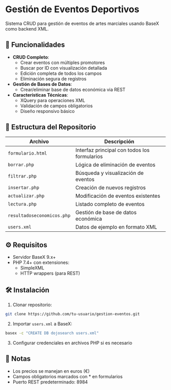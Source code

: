 # Gestión de Eventos Deportivos

Sistema CRUD para gestión de eventos de artes marciales usando BaseX como backend XML.

## 🚀 Funcionalidades
- **CRUD Completo**: 
  - Crear eventos con múltiples promotores
  - Buscar por ID con visualización detallada
  - Edición completa de todos los campos
  - Eliminación segura de registros
- **Gestión de Bases de Datos**:
  - Crear/eliminar base de datos económica via REST
- **Características Técnicas**:
  - XQuery para operaciones XML
  - Validación de campos obligatorios
  - Diseño responsivo básico

## 📁 Estructura del Repositorio
| Archivo | Descripción |
|---------|-------------|
| `formulario.html` | Interfaz principal con todos los formularios |
| `borrar.php` | Lógica de eliminación de eventos |
| `filtrar.php` | Búsqueda y visualización de eventos |
| `insertar.php` | Creación de nuevos registros |
| `actualizar.php` | Modificación de eventos existentes |
| `lectura.php` | Listado completo de eventos |
| `resultadoseconomicos.php` | Gestión de base de datos económica |
| `users.xml` | Datos de ejemplo en formato XML |

## ⚙️ Requisitos
- Servidor BaseX 9.x+
- PHP 7.4+ con extensiones:
  - SimpleXML
  - HTTP wrappers (para REST)

## 🛠 Instalación
1. Clonar repositorio:
```bash
git clone https://github.com/tu-usuario/gestion-eventos.git
```
2. Importar `users.xml` a BaseX:
```bash
basex -c "CREATE DB dojosearch users.xml"
```
3. Configurar credenciales en archivos PHP si es necesario

## 📌 Notas
- Los precios se manejan en euros (€)
- Campos obligatorios marcados con * en formularios
- Puerto REST predeterminado: 8984
